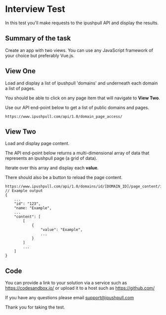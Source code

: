 # Interview Test

In this test you'll make requests to the ipushpull API and display the results.

## Summary of the task

Create an app with two views. You can use any JavaScript framework of your choice but preferably Vue.js.

## View One

Load and display a list of ipushpull 'domains' and underneath each domain a list of pages.

You should be able to click on any page item that will navigate to **View Two**.

Use our API end-point below to get a list of public domains and pages.

```
https://www.ipushpull.com/api/1.0/domain_page_access/
```

## View Two

Load and display page content. 

The API end-point below returns a multi-dimensional array of data that represents an ipushpull page (a grid of data).

Iterate over this array and display each **value**.

There should also be a button to reload the page content.

```
https://www.ipushpull.com/api/1.0/domains/id/[DOMAIN_ID]/page_content/id/[PAGE_ID/
// Example output
{
    ...
    "id": "123",
    "name: "Example",
    ...
    "content": [
        [
            {
                "value": "Example",
                ...
            }
        ]
        ...
    ]
}

```

## Code

You can provide a link to your solution via a service such as https://codesandbox.io/ or upload it to a host such as https://github.com/

If you have any questions please email support@ipushpull.com

Thank you for taking the test.
